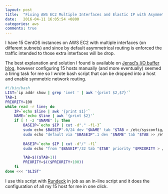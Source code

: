 ```yaml
---
layout: post
title:  "Fixing AWS EC2 Multiple Interfaces and Elastic IP with Asymmetric Network Routing"
date:   2016-04-11 16:05:54 +0800
categories: aws
comments: true
---
```


I have 15 CentOS instances on AWS EC2 with multiple interfaces (on different subnets) and since by default asymmetrical routing is enforced the traffic intended to those extra interfaces will be drop.

The best explanation and solution I found is available on [Jensd's I/O buffer blog](http://jensd.be/468/linux/two-network-cards-rp_filter), however configuring 15 hosts manually (and more eventually) seemed a tiring task for me so I wrote bash script that can be dropped into a host and enable symmetric network routing.

```sh
#!/bin/bash
LIST=`ip addr show | grep 'inet ' | awk '{print $2,$7}'`
TAB=1
PRIORITY=100
while read -r line; do
    IP=`echo $line | awk '{print $1}'`
    NAME=`echo $line | awk '{print $2}'`
    if [ ! -z "$NAME" ]; then
        BASEIP=`echo $IP | cut -d"." -f1-3`
        sudo echo $BASEIP".0/24 dev "$NAME" tab "$TAB > /etc/sysconfig/network-scripts/route-$NAME
        sudo echo "default via "$BASEIP".1 dev "$NAME" tab "$TAB >> /etc/sysconfig/network-scripts/route-$NAME
        
        BASEIP=`echo $IP | cut -d"/" -f1`
        sudo echo "from "$BASEIP"/32 tab "$TAB" priority "$PRIORITY > /etc/sysconfig/network-scripts/rule-$NAME

        TAB=$(($TAB+1))
        PRIORITY=$(($PRIORITY+100))
    fi
done <<< "$LIST"
```

I use this script with [Rundeck](http://rundeck.org/) in job as an in-line script and it does the configuration of all my 15 host for me in one click.
